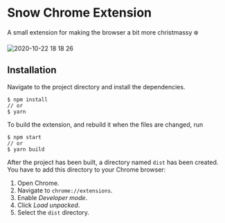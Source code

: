 # Snow Chrome Extension

A small extension for making the browser a bit more christmassy ❄️

![2020-10-22 18 18 26](https://user-images.githubusercontent.com/31168035/96901117-21845200-1493-11eb-8af8-32972b1efe04.gif)

## Installation

Navigate to the project directory and install the dependencies.

```
$ npm install
// or
$ yarn
```

To build the extension, and rebuild it when the files are changed, run

```
$ npm start
// or
$ yarn build
```

After the project has been built, a directory named `dist` has been created. You have to add this directory to your Chrome browser:

1. Open Chrome.
2. Navigate to `chrome://extensions`.
3. Enable _Developer mode_.
4. Click _Load unpacked_.
5. Select the `dist` directory.

